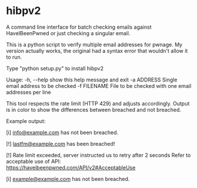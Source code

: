 # hibpv2
   A command line interface for batch checking emails against HaveIBeenPwned or just checking a singular email.

This is a python script to verify multiple email addresses for pwnage. My version actually works, the original had a syntax error that wouldn't allow it to run.

Type "python setup.py" to install hibpv2

Usage:
  -h, --help   show this help message and exit
  -a ADDRESS   Single email address to be checked
  -f FILENAME  File to be checked with one email addresses per line

This tool respects the rate limit (HTTP 429) and adjusts accordingly.
Output is in color to show the differences between breached and not breached.

Example output:

[i] info@example.com has not been breached.

[!] lastfm@example.com has been breached!

[!] Rate limit exceeded, server instructed us to retry after 2 seconds
    Refer to acceptable use of API: https://haveibeenpwned.com/API/v2#AcceptableUse

[i] example@example.com has not been breached.
